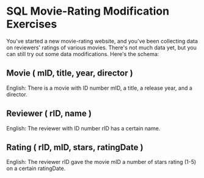 # SQL Movie-Rating Modification Exercises

You've started a new movie-rating website, and you've been collecting data on reviewers' ratings of various movies. There's not much data yet, but you can still try out some data modifications. Here's the schema:

## Movie ( mID, title, year, director )
English: There is a movie with ID number mID, a title, a release year, and a director.

## Reviewer ( rID, name )
English: The reviewer with ID number rID has a certain name.

## Rating ( rID, mID, stars, ratingDate )
English: The reviewer rID gave the movie mID a number of stars rating (1-5) on a certain ratingDate.
